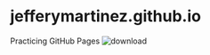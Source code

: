 # jefferymartinez.github.io
Practicing GitHub Pages
![download](https://github.com/user-attachments/assets/65f13297-8eeb-4a50-8fce-963124da274c)
